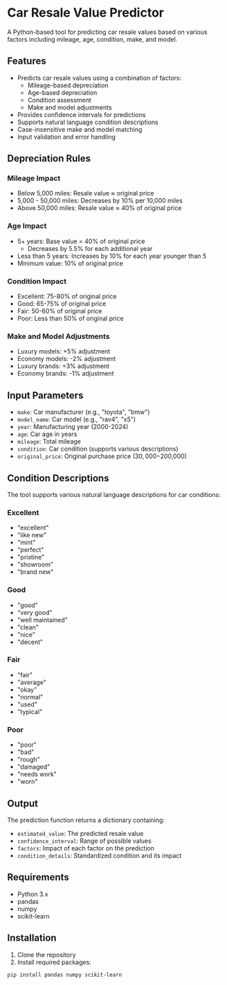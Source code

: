 # Car Resale Value Predictor

A Python-based tool for predicting car resale values based on various factors including mileage, age, condition, make, and model.

## Features

- Predicts car resale values using a combination of factors:
  - Mileage-based depreciation
  - Age-based depreciation
  - Condition assessment
  - Make and model adjustments
- Provides confidence intervals for predictions
- Supports natural language condition descriptions
- Case-insensitive make and model matching
- Input validation and error handling

## Depreciation Rules

### Mileage Impact

- Below 5,000 miles: Resale value ≈ original price
- 5,000 - 50,000 miles: Decreases by 10% per 10,000 miles
- Above 50,000 miles: Resale value ≈ 40% of original price

### Age Impact

- 5+ years: Base value = 40% of original price
  - Decreases by 5.5% for each additional year
- Less than 5 years: Increases by 10% for each year younger than 5
- Minimum value: 10% of original price

### Condition Impact

- Excellent: 75-80% of original price
- Good: 65-75% of original price
- Fair: 50-60% of original price
- Poor: Less than 50% of original price

### Make and Model Adjustments

- Luxury models: +5% adjustment
- Economy models: -2% adjustment
- Luxury brands: +3% adjustment
- Economy brands: -1% adjustment

## Input Parameters

- `make`: Car manufacturer (e.g., "toyota", "bmw")
- `model_name`: Car model (e.g., "rav4", "x5")
- `year`: Manufacturing year (2000-2024)
- `age`: Car age in years
- `mileage`: Total mileage
- `condition`: Car condition (supports various descriptions)
- `original_price`: Original purchase price ($30,000-$200,000)

## Condition Descriptions

The tool supports various natural language descriptions for car conditions:

### Excellent

- "excellent"
- "like new"
- "mint"
- "perfect"
- "pristine"
- "showroom"
- "brand new"

### Good

- "good"
- "very good"
- "well maintained"
- "clean"
- "nice"
- "decent"

### Fair

- "fair"
- "average"
- "okay"
- "normal"
- "used"
- "typical"

### Poor

- "poor"
- "bad"
- "rough"
- "damaged"
- "needs work"
- "worn"

## Output

The prediction function returns a dictionary containing:

- `estimated_value`: The predicted resale value
- `confidence_interval`: Range of possible values
- `factors`: Impact of each factor on the prediction
- `condition_details`: Standardized condition and its impact

## Requirements

- Python 3.x
- pandas
- numpy
- scikit-learn

## Installation

1. Clone the repository
2. Install required packages:

```bash
pip install pandas numpy scikit-learn
```
